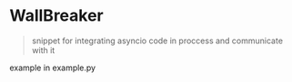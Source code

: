 # WallBreaker
> snippet for integrating asyncio code in proccess and communicate with it

example in example.py
